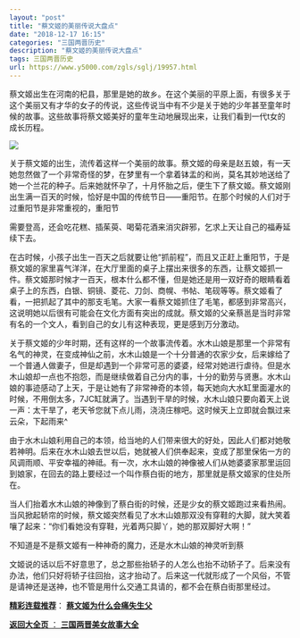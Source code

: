 ```yaml
---
layout: "post"
title: "蔡文姬的美丽传说大盘点"
date: "2018-12-17 16:15"
categories: "三国两晋历史"
description: "蔡文姬的美丽传说大盘点"
tags: 三国两晋历史
url: https://www.y5000.com/zgls/sglj/19957.html
---
```






蔡文姬出生在河南的杞县，那里是她的故乡。在这个美丽的平原上面，有很多关于这个美丽又有才华的女子的传说，这些传说当中有不少是关于她的少年甚至童年时候的故事。这些故事将蔡文姬美好的童年生动地展现出来，让我们看到一代t女的成长历程。

![](https://img.y5000.com/uploads/allimg/170427/6-1F42G42431M2.jpg)

关于蔡文姬的出生，流传着这样一个美丽的故事。蔡文姬的母亲是赵五娘，有一天她忽然做了一个非常奇怪的梦，在梦里有一个拿着钵盂的和尚，莫名其妙地送给了她一个兰花的种子。后来她就怀孕了，十月怀胎之后，便生下了蔡文姬。蔡文姬刚出生满一百天的时候，恰好是中国的传统节日——重阳节。在那个时候的人们对于过重阳节是非常重视的，重阳节

需要登高，还会吃花糕、插茱萸、喝菊花酒来消灾辟邪，乞求上天让自己的福寿延续下去。

在古时候，小孩子出生一百天之后就要让他“抓前程”，而且又正赶上重阳节，于是蔡文姬的家里喜气洋洋，在大厅里面的桌子上摆出来很多的东西，让蔡文姬抓一件。蔡文姬那时候才一百天，根本什么都不懂，但是她还是用一双好奇的眼睛看着桌子上的东西，白银、铜镜、菱花、刀剑、商幌、书帖、笔砚等等。蔡文姬看了看，一把抓起了其中的那支毛笔。大家一看蔡文姬抓住了毛笔，都感到非常高兴，这说明她以后很有可能会在文化方面有突出的成就。蔡文姬的父亲蔡邕是当时非常有名的一个文人，看到自己的女儿有这种表现，更是感到万分激动。

关于蔡文姬的少年时期，还有这样的一个故事流传着。水木山娘是那里一个非常有名气的神灵，在变成神仙之前，水木山娘是一个十分普通的农家少女，后来嫁给了一个普通人做妻子，但是却遇到一个非常可恶的婆婆，经常对她进行虐待。但是水木山娘却一点也不抱怨，而是继续做着自己分内的事，十分的勤劳与贤惠。水木山娘的事迹感动了上天，于是让她有了非常神奇的本领，每天她向大水缸里面灌水的时候，不用倒太多，7JC缸就满了。当遇到干旱的时候，水木山娘只要向着天上说一声：太干旱了，老天爷您就下点儿雨，浇浇庄稼吧。这时候天上立即就会飘过来云朵，下起雨来^

由于水木山娘利用自己的本领，给当地的人们带来很大的好处，因此人们都对她敬若神明。后来在水木山娘去世以后，她就被人们供奉起来，变成了那里保佑一方的风调雨顺、平安幸福的神祗。有一次，水木山娘的神像被人们从她婆婆家那里运回到娘家，在回去的路上要经过一个叫作蔡白街的地方，那里就是蔡文姬家的住处所在。

当人们抬着水木山娘的神像到了蔡白街的时候，还是少女的蔡文姬跑过来看热闹。当风掀起轿帘的时候，蔡文姬突然看见了水木山娘那双没有穿鞋的大脚，就大笑着嚷了起来：“你们看她没有穿鞋，光着两只脚丫，她的那双脚好大啊！”

不知道是不是蔡文姬有一种神奇的魔力，还是水木山娘的神灵听到蔡

文姬说的话以后不好意思了，总之那些抬轿子的人怎么也抬不动轿子了。后来没有办法，他们只好将轿子往回抬，这才抬动了。后来这一代就形成了一个风俗，不管是请神还是送神，也不管是用什么交通工具请的，都不会在蔡白街那里经过。

[**精彩连载推荐**](https://www.y5000.com/zgls/sglj/19958.html)：
**[蔡文姬为什么会痛失生父](https://www.y5000.com/zgls/sglj/19958.html)**

[**返回大全页** ： **三国两晋美女故事大全**](https://www.y5000.com/zgls/sglj/19752.html)
